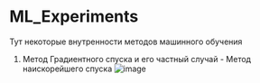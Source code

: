 # ML_Experiments
Тут некоторые внутренности методов машинного обучения

1. Метод Градиентного спуска и его частный случай - Метод наискорейшего спуска
![image](https://user-images.githubusercontent.com/90210205/205380772-b6f71a77-eeaf-4959-9347-c18204a4d5e9.png)
